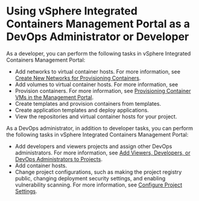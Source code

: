 # Using vSphere Integrated Containers Management Portal as a DevOps Administrator or Developer #

As a developer, you can perform the following tasks in vSphere Integrated Containers Management Portal:

- Add networks to virtual container hosts. For more information, see [Create New Networks for Provisioning Containers](../vic_users/create_network.html).
- Add volumes to virtual container hosts. For more information, see
- Provision containers. For more information, see [Provisioning Container VMs in the Management Portal](../vic_users/provision_containers_portal.html).
- Create templates and provision containers from templates.
- Create application templates and deploy applications.
- View the repositories and virtual container hosts for your project.


As a DevOps administrator, in addition to developer tasks, you can perform the following tasks in vSphere Integrated Containers Management Portal:

- Add developers and viewers projects and assign other DevOps administrators. For more information, see [Add Viewers, Developers, or DevOps Administrators to Projects](../vic_cloud_admin/add_users.html).
- Add container hosts. 
- Change project configurations, such as making the project registry public, changing deployment security settings, and enabling vulnerability scanning. For more information, see [Configure Project Settings](../vic_cloud_admin/manage_projects.html).

